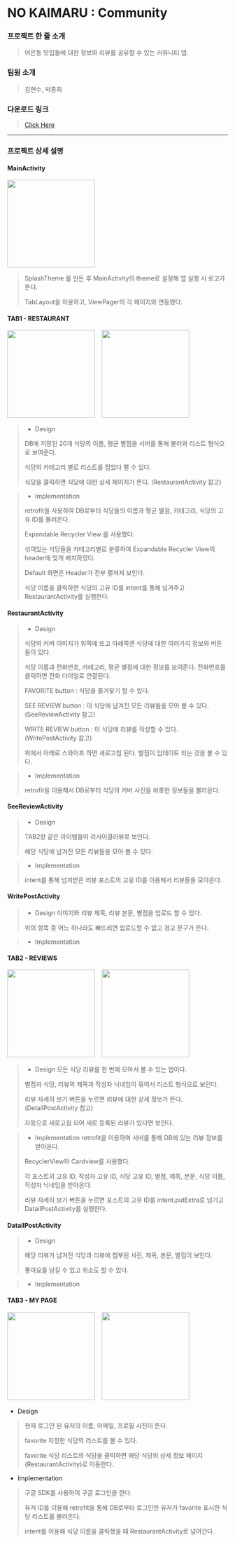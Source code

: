 # NO KAIMARU : Community

### 프로젝트 한 줄 소개
> 어은동 맛집들에 대한 정보와 리뷰를 공유할 수 있는 커뮤니티 앱.

### 팀원 소개
> 김현수, 박종회  

### 다운로드 링크
> [Click Here](https://drive.google.com/file/d/1U405AnZg8mo9yUkzyT1M2L6q17bdciW0/view?usp=sharing)
---  

### 프로젝트 상세 설명

#### MainActivity
<img src="source/splashlogo.png" width="200">

> SplashTheme 를 만든 후 MainActivity의 theme로 설정해 앱 실행 시 로고가 뜬다.
>
> TabLayout을 이용하고, ViewPager의 각 페이지와 연동했다.


#### TAB1 - RESTAURANT

<img src="source/tab1_1.gif" width="200">&nbsp;&nbsp;&nbsp;    <img src="source/tab1_2.gif" width="200">

> + Design
> 
> DB에 저장된 20개 식당의 이름, 평균 별점을 서버를 통해 불러와 리스트 형식으로 보여준다. 
> 
> 식당의 카테고리 별로 리스트를 접었다 펼 수 있다. 
> 
> 식당을 클릭하면 식당에 대한 상세 페이지가 뜬다. (RestaurantActivity 참고) 

> + Implementation
> 
> retrofit을 사용하여 DB로부터 식당들의 이름과 평균 별점, 카테고리, 식당의 고유 ID를 불러온다.
> 
> Expandable Recycler View 를 사용했다.
> 
> 섞여있는 식당들을 카테고리별로 분류하여 Expandable Recycler View의 header에 맞게 배치하였다.  
> 
> Default 화면은 Header가 전부 펼쳐져 보인다.
> 
> 식당 이름을 클릭하면 식당의 고유 ID를 intent를 통해 넘겨주고 RestaurantActivity를 실행한다.

#### RestaurantActivity

> + Design
>
> 식당의 커버 이미지가 위쪽에 뜨고 아래쪽엔 식당에 대한 여러가지 정보와 버튼들이 있다.
> 
> 식당 이름과 전화번호, 카테고리, 평균 별점에 대한 정보를 보여준다. 전화번호를 클릭하면 전화 다이얼로 연결된다.
> 
> FAVORITE button : 식당을 즐겨찾기 할 수 있다.
> 
> SEE REVIEW button : 이 식당에 남겨진 모든 리뷰들을 모아 볼 수 있다. (SeeReviewActivity 참고)
> 
> WRITE REVIEW button : 이 식당에 리뷰를 작성할 수 있다. (WritePostActivity 참고)
> 
> 위에서 아래로 스와이프 하면 새로고침 된다. 별점이 업데이트 되는 것을 볼 수 있다. 

> + Implementation
> 
> retrofit을 이용해서 DB로부터 식당의 커버 사진을 비롯한 정보들을 불러온다. 

#### SeeReviewActivity

> + Design
> 
> TAB2랑 같은 아이템들이 리사이클러뷰로 보인다.
> 
> 해당 식당에 남겨진 모든 리뷰들을 모아 볼 수 있다.

> + Implementation
> 
> intent를 통해 넘겨받은 리뷰 포스트의 고유 ID를 이용해서 리뷰들을 모아온다.

#### WritePostActivity

> + Design
> 이미지와 리뷰 제목, 리뷰 본문, 별점을 업로드 할 수 있다.
> 
> 위의 항목 중 어느 하나라도 빠뜨리면 업로드할 수 없고 경고 문구가 뜬다.

> + Implementation
> 
> 


#### TAB2 - REVIEWS

<img src="source/tab2_1.gif" width="200">&nbsp;&nbsp;&nbsp;    <img src="source/tab2_2.gif" width="200">

> + Design
> 모든 식당 리뷰를 한 번에 모아서 볼 수 있는 탭이다. 
> 
> 별점과 식당, 리뷰의 제목과 작성자 닉네임이 묶여서 리스트 형식으로 보인다.
>
> 리뷰 자세히 보기 버튼을 누르면 리뷰에 대한 상세 정보가 뜬다. (DetailPostActivity 참고)
> 
> 자동으로 새로고침 되어 새로 등록된 리뷰가 있다면 보인다.

> + Implementation
> retrofit을 이용하여 서버를 통해 DB에 있는 리뷰 정보를 받아온다.
> 
> RecyclerView와 Cardview를 사용했다.
>
> 각 포스트의 고유 ID, 작성자 고유 ID, 식당 고유 ID, 별점, 제목, 본문, 식당 이름, 작성자 닉네임을 받아온다.
>
> 리뷰 자세히 보기 버튼을 누르면 포스트의 고유 ID를 intent.putExtra로 넘기고 DatailPostActivity를 실행한다.


#### DatailPostActivity

> + Design
>
> 해당 리뷰가 남겨진 식당과 리뷰에 첨부된 사진, 제목, 본문, 별점이 보인다.
> 
> 좋아요를 남길 수 있고 취소도 할 수 있다.

> + Implementation
> 
> 


#### TAB3 - MY PAGE

<img src="source/tab3_1.gif" width="200">&nbsp;&nbsp;&nbsp;   <img src="source/tab3_2.gif" width="200">

+ Design
> 현재 로그인 된 유저의 이름, 이메일, 프로필 사진이 뜬다. 
> 
> favorite 지정한 식당의 리스트를 볼 수 있다.
> 
> favorite 식당 리스트의 식당을 클릭하면 해당 식당의 상세 정보 페이지 (RestaurantActivity)로 이동한다.

+ Implementation
> 구글 SDK를 사용하여 구글 로그인을 한다.
> 
> 유저 ID를 이용해 retrofit을 통해 DB로부터 로그인한 유저가 favorite 표시한 식당 리스트를 불러온다.
>
> intent를 이용해 식당 이름을 클릭했을 때 RestaurantActivity로 넘어간다. 



